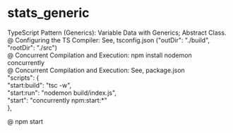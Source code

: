 # stats_generic
TypeScript Pattern (Generics): Variable Data with Generics; Abstract Class.<br/>
@ Configuring the TS Compiler: See, tsconfig.json ("outDir": "./build", "rootDir": "./src") <br/>
@ Concurrent Compilation and Execution: npm install nodemon concurrently <br/>
@ Concurrent Compilation and Execution: See, package.json <br/>
"scripts": { <br/>
"start:build": "tsc -w", <br/>
"start:run": "nodemon build/index.js", <br/>
"start": "concurrently npm:start:*" <br/>
}, <br/>

@ npm start <br/>
